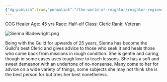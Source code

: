 ```yaml
---
{"dg-publish":true,"permalink":"/the-world-of-reighlor/reighlor-regions/kingdom-of-leloria/joleria/guilds-of-joleria/conquest-of-glory-cog/cog-staff/sienna-bladewright/"}
---
```


COG Healer 
Age: 45 yrs 
Race: Half-elf 
Class: Cleric 
Rank: Veteran 

![Sienna Bladewright.png](/img/user/Z%20Ref%20Pics/Conquest%20Of%20Glory%20PICS/Sienna%20Bladewright.png)

Being with the Guild for upwards of 25 years, Sienna has become the Guild's best Cleric and gives advice to those who seek it and heals those who come back from missions in rough condition. She is gentle and caring, though in some cases uses tough love to teach lessons. She has a soft and sweet demeanor with an undertone of no-nonsense. Many come to her for advice on a wide variety of things, some subjects she may not think she is the best person for but tries her best nonetheless.